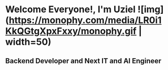 # Welcome Everyone!, I'm Uziel ![img](https://monophy.com/media/LR0i1KkQGtgXpxFxxy/monophy.gif | width=50)
<h2>Backend Developer and Next IT and AI Engineer</h2>

